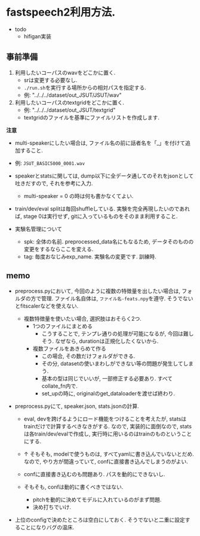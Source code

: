 # fastspeech2利用方法.

- todo
    - hifigan実装

## 事前準備
1. 利用したいコーパスのwavをどこかに置く.
    - srは変更する必要なし.
    - `./run.sh`を実行する場所からの相対パスを指定する.
    - 例: "../../../dataset/out_JSUT/JSUT/wav"
2. 利用したいコーパスのtextgridをどこかに置く.
    - 例: "../../../dataset/out_JSUT/textgrid"
    - textgridのファイルを基準にファイルリストを作成します.

**注意**
- multi-speakerにしたい場合は, ファイル名の前に話者名を「_」を付けて追加すること.
- 例: `JSUT_BASIC5000_0001.wav`

- speakerとstatsに関しては, dump以下に全データ通してのそれをjsonとして吐きだすので, それを参考に入力. 
    - multi-speaker = 0 の時は何も書かなくてよい.

- train/dev/eval splitは毎回shuffleしている. 実験を完全再現したいのであれば, stage 0は実行せず, gitに入っているものをそのまま利用すること.

- 実験名管理について
    - spk: 全体の名前. preprocessed_data名にもなるため, データそのものの変更をするならここを変える.
    - tag: 毎度おなじみexp_name. 実験名の変更です. 訓練時.


## memo
- preprocess.pyにおいて, 今回のように複数の特徴量を出したい場合は, フォルダの方で管理. ファイル名自体は, `ファイル名-feats.npy`を遵守. そうでないとfitscalerなどを使えない.
    - 複数特徴量を使いたい場合, 選択肢はおそらく2つ.
        - 1つのファイルにまとめる
            - こうすることで, テンプレ通りの処理が可能になるが, 今回は難しそう.
            なぜなら, durationは正規化したくないから.
        - 複数ファイルをあきらめて作る
            - この場合, その数だけフォルダができる.
            - その分, datasetの使いまわしができない等の問題が発生してしまう.
            - 基本の型は同じでいいが, 一部修正する必要あり. すべてcollate_fn内で.
            - set_upの時に, originalのget_dataloaderを渡せば終わり.

- preprocess.pyにて, speaker.json, stats.jsonの計算.
    - eval, devを跨げるようにロード機能をつけることを考えたが, 
    statsはtrainだけで計算するべきなきがする.
    なので, 実装的に面倒なので, statsは各train/dev/evalで作成し, 実行時に用いるのはtrainのものということにする.
    - ↑ そもそも, modelで使うものは, すべてyamlに書き込んでいないとだめ.
    なので, やり方が間違っていて, confに直接書き込んでしまうのがよい.

    - confに直接書き込むのも問題あり. パスを動的にできないし.
    - そもそも, confは動的に書くべきではない.
        - pitchを動的に決めてモデルに入れているのがまず問題.
        - 決め打ちでいけ.

- 上位のconfigで決めたところは空白にしておく. そうでないと二重に設定することになりバグの温床.
